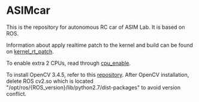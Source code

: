 # ASIMcar
This is the repository for autonomous RC car of ASIM Lab. It is based on ROS.

Information about apply realtime patch to the kernel and build can be found on [kernel_rt_patch](https://github.com/xihuiwu/ASIMcar/blob/master/docs/nvidia/kernel_rt_patch.md).

To enable extra 2 CPUs, read through [cpu_enable](https://github.com/xihuiwu/ASIMcar/blob/master/docs/asimcar_setup/cpu_enable.md).

To install OpenCV 3.4.5, refer to this [repository](https://github.com/xihuiwu/buildOpenCVTX2).
After OpenCV installation, delete ROS cv2.so which is located "/opt/ros/{ROS_version}/lib/python2.7/dist-packages" to avoid version conflict.
